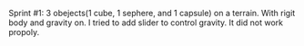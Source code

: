 Sprint #1: 3 obejects(1 cube, 1 sephere, and 1 capsule) on a terrain. With rigit body and gravity on. I tried to add slider to control gravity. It did not work propoly. 
